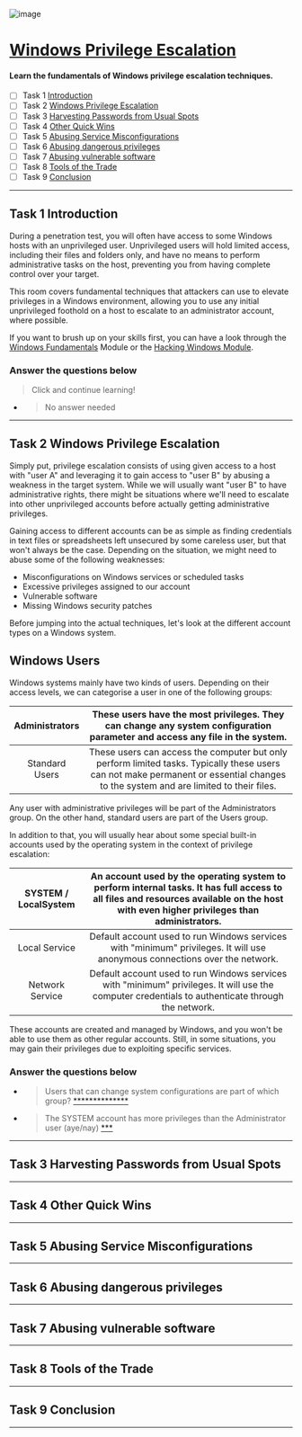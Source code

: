 ![image](https://user-images.githubusercontent.com/51442719/188273857-0f77a54f-6810-416e-a616-a1411677d5bf.png)

# [Windows Privilege Escalation](https://tryhackme.com/room/windowsprivesc20)
#### Learn the fundamentals of Windows privilege escalation techniques.

- [ ] Task 1  [Introduction](#task-1--introduction)
- [ ] Task 2  [Windows Privilege Escalation](#)
- [ ] Task 3  [Harvesting Passwords from Usual Spots](#)
- [ ] Task 4  [Other Quick Wins](#)
- [ ] Task 5  [Abusing Service Misconfigurations](#)
- [ ] Task 6  [Abusing dangerous privileges](#)
- [ ] Task 7  [Abusing vulnerable software](#)
- [ ] Task 8  [Tools of the Trade](#)
- [ ] Task 9  [Conclusion](#)

---

## Task 1  Introduction
During a penetration test, you will often have access to some Windows hosts with an unprivileged user. Unprivileged users will hold limited access, including their files and folders only, and have no means to perform administrative tasks on the host, preventing you from having complete control over your target.

This room covers fundamental techniques that attackers can use to elevate privileges in a Windows environment, allowing you to use any initial unprivileged foothold on a host to escalate to an administrator account, where possible.

 If you want to brush up on your skills first, you can have a look through the [Windows Fundamentals](https://tryhackme.com/module/windows-fundamentals) Module or the [Hacking Windows Module](https://tryhackme.com/module/hacking-windows-1).

### Answer the questions below
> Click and continue learning!
- > No answer needed



---

## Task 2  Windows Privilege Escalation

Simply put, privilege escalation consists of using given access to a host with "user A" and leveraging it to gain access to "user B" by abusing a weakness in the target system. While we will usually want "user B" to have administrative rights, there might be situations where we'll need to escalate into other unprivileged accounts before actually getting administrative privileges.  

Gaining access to different accounts can be as simple as finding credentials in text files or spreadsheets left unsecured by some careless user, but that won't always be the case. Depending on the situation, we might need to abuse some of the following weaknesses:  

- Misconfigurations on Windows services or scheduled tasks
- Excessive privileges assigned to our account
- Vulnerable software
- Missing Windows security patches  

Before jumping into the actual techniques, let's look at the different account types on a Windows system.

## Windows Users
Windows systems mainly have two kinds of users. Depending on their access levels, we can categorise a user in one of the following groups:


Administrators | These users have the most privileges. They can change any system configuration parameter and access any file in the system.
:---:|:---:
Standard Users | These users can access the computer but only perform limited tasks. Typically these users can not make permanent or essential changes to the system and are limited to their files.

Any user with administrative privileges will be part of the Administrators group. On the other hand, standard users are part of the Users group.

In addition to that, you will usually hear about some special built-in accounts used by the operating system in the context of privilege escalation:

SYSTEM / LocalSystem | An account used by the operating system to perform internal tasks. It has full access to all files and resources available on the host with even higher privileges than administrators.
:---:|:---:
Local Service | Default account used to run Windows services with "minimum" privileges. It will use anonymous connections over the network.
Network Service | Default account used to run Windows services with "minimum" privileges. It will use the computer credentials to authenticate through the network.

These accounts are created and managed by Windows, and you won't be able to use them as other regular accounts. Still, in some situations, you may gain their privileges due to exploiting specific services.

### Answer the questions below
- > Users that can change system configurations are part of which group? [**************](Administrators)
- > The SYSTEM account has more privileges than the Administrator user (aye/nay) [***](aye)

---

## Task 3  Harvesting Passwords from Usual Spots

---

## Task 4  Other Quick Wins

---

## Task 5  Abusing Service Misconfigurations

---

## Task 6  Abusing dangerous privileges

---

## Task 7  Abusing vulnerable software

---

## Task 8  Tools of the Trade

---

## Task 9  Conclusion

---
